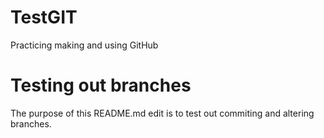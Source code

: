 # TestGIT
Practicing making and using GitHub

# Testing out branches
The purpose of this README.md edit is to test out commiting and altering branches.
